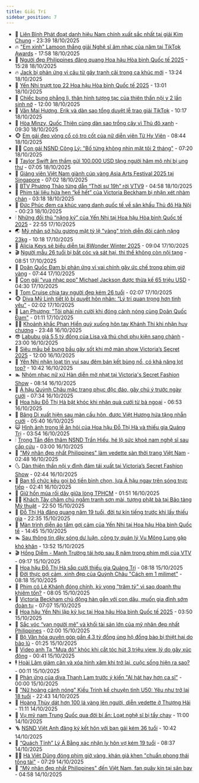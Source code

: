```yaml
---
title: Giải Trí
sidebar_position: 7
---
```


<!-- dantri-giai-tri:START -->
- 🤩 [Liên Bỉnh Phát đoạt danh hiệu Nam chính xuất sắc nhất tại giải Kim Chung](https://dantri.com.vn/giai-tri/lien-binh-phat-doat-danh-hieu-nam-chinh-xuat-sac-nhat-tai-giai-kim-chung-20251019011534251.htm) - 23:39 18/10/2025
- 🔥 [&quot;Em xinh&quot; Lamoon thắng giải Nghệ sĩ âm nhạc của năm tại TikTok Awards](https://dantri.com.vn/giai-tri/em-xinh-lamoon-thang-giai-nghe-si-am-nhac-cua-nam-tai-tiktok-awards-20251018233854370.htm) - 17:58 18/10/2025
- 🚀 [Người đẹp Philippines đăng quang Hoa hậu Hòa bình Quốc tế 2025](https://dantri.com.vn/giai-tri/nguoi-dep-philippines-dang-quang-hoa-hau-hoa-binh-quoc-te-2025-20251018204945195.htm) - 15:28 18/10/2025
- 🔥 [Jack bị phản ứng vì câu từ gây tranh cãi trong ca khúc mới](https://dantri.com.vn/giai-tri/jack-bi-phan-ung-vi-cau-tu-gay-tranh-cai-trong-ca-khuc-moi-20251018191810193.htm) - 13:24 18/10/2025
- 🌈 [Yến Nhi trượt top 22 Hoa hậu Hòa bình Quốc tế 2025](https://dantri.com.vn/giai-tri/yen-nhi-truot-top-22-hoa-hau-hoa-binh-quoc-te-2025-20251018191700865.htm) - 13:01 18/10/2025
- 📝 [Chiếc bụng phẳng lì, thân hình tượng tạc của thiên thần nội y 2 lần sinh nở](https://dantri.com.vn/giai-tri/chiec-bung-phang-li-than-hinh-tuong-tac-cua-thien-than-noi-y-2-lan-sinh-no-20251017122234157.htm) - 12:00 18/10/2025
- 💪 [Văn Mai Hương, Erik và dàn sao tổng duyệt lễ trao giải TikTok](https://dantri.com.vn/giai-tri/van-mai-huong-erik-va-dan-sao-tong-duyet-le-trao-giai-tiktok-20251018160245424.htm) - 10:17 18/10/2025
- 🤡 [Hòa Minzy, Quốc Thiên cùng dàn sao trồng cây vì Thủ đô xanh](https://dantri.com.vn/giai-tri/hoa-minzy-quoc-thien-cung-dan-sao-trong-cay-vi-thu-do-xanh-20251018145135374.htm) - 09:30 18/10/2025
- 🐵 [Em gái đeo vòng cổ có tro cốt của nữ diễn viên Từ Hy Viên](https://dantri.com.vn/giai-tri/em-gai-deo-vong-co-co-tro-cot-cua-nu-dien-vien-tu-hy-vien-20251018145211751.htm) - 08:44 18/10/2025
- 🧑‍🏫 [Con gái NSND Công Lý: &quot;Bố từng không nhìn mặt tôi 2 tháng&quot;](https://dantri.com.vn/giai-tri/con-gai-nsnd-cong-ly-bo-tung-khong-nhin-mat-toi-2-thang-20251018093404619.htm) - 07:20 18/10/2025
- 💂 [Taylor Swift âm thầm gửi 100.000 USD tặng người hâm mộ nhí bị ung thư](https://dantri.com.vn/giai-tri/taylor-swift-am-tham-gui-100000-usd-tang-nguoi-ham-mo-nhi-bi-ung-thu-20251018132640710.htm) - 07:05 18/10/2025
- 🤠 [Giảng viên Việt Nam giành cúp vàng Asia Arts Festival 2025 tại Singapore](https://dantri.com.vn/giai-tri/giang-vien-viet-nam-gianh-cup-vang-asia-arts-festival-2025-tai-singapore-20251018104958675.htm) - 07:02 18/10/2025
- 🫶 [BTV Phương Thảo từng dẫn “Thời sự 19h” rời VTV9](https://dantri.com.vn/giai-tri/btv-phuong-thao-tung-dan-thoi-su-19h-roi-vtv9-20251018113503660.htm) - 04:58 18/10/2025
- 🦏 [Phim tài liệu hứa hẹn “kể hết” của Victoria Beckham bị nhận xét nhàm chán](https://dantri.com.vn/giai-tri/phim-tai-lieu-hua-hen-ke-het-cua-victoria-beckham-bi-nhan-xet-nham-chan-20251018090357500.htm) - 03:18 18/10/2025
- 🧰 [Đức Phúc đem ca khúc vang danh quốc tế về sân khấu Thủ đô Hà Nội](https://dantri.com.vn/giai-tri/duc-phuc-dem-ca-khuc-vang-danh-quoc-te-ve-san-khau-thu-do-ha-noi-20251017184437318.htm) - 00:23 18/10/2025
- 🕯 [Những đối thủ “nặng ký” của Yến Nhi tại Hoa hậu Hòa bình Quốc tế 2025](https://dantri.com.vn/giai-tri/nhung-doi-thu-nang-ky-cua-yen-nhi-tai-hoa-hau-hoa-binh-quoc-te-2025-20251017204832453.htm) - 22:55 17/10/2025
- 🌏 [Mỹ nhân sở hữu gương mặt tỷ lệ &quot;vàng&quot; trình diễn đôi cánh nặng 23kg](https://dantri.com.vn/giai-tri/my-nhan-so-huu-guong-mat-ty-le-vang-trinh-dien-doi-canh-nang-23kg-20251016202428432.htm) - 10:18 17/10/2025
- 🌈 [Alicia Keys sẽ biểu diễn tại 8Wonder Winter 2025](https://dantri.com.vn/giai-tri/alicia-keys-se-bieu-dien-tai-8wonder-winter-2025-20251017155909896.htm) - 09:04 17/10/2025
- 🎬 [Người mẫu 26 tuổi bị bắt cóc và sát hại, thi thể không còn nội tạng](https://dantri.com.vn/giai-tri/nguoi-mau-26-tuoi-bi-bat-coc-va-sat-hai-thi-the-khong-con-noi-tang-20251017150513038.htm) - 08:51 17/10/2025
- 👀 [Doãn Quốc Đam bị phản ứng vì vai chính gây ức chế trong phim giờ vàng](https://dantri.com.vn/giai-tri/doan-quoc-dam-bi-phan-ung-vi-vai-chinh-gay-uc-che-trong-phim-gio-vang-20251017132929166.htm) - 07:44 17/10/2025
- 🧰 [Con gái “vua nhạc pop” Michael Jackson được thừa kế 65 triệu USD](https://dantri.com.vn/giai-tri/con-gai-vua-nhac-pop-michael-jackson-duoc-thua-ke-65-trieu-usd-20251017104600594.htm) - 04:30 17/10/2025
- 🧰 [Tom Cruise chia tay người đẹp kém 26 tuổi](https://dantri.com.vn/giai-tri/tom-cruise-chia-tay-nguoi-dep-kem-26-tuoi-20251017082838990.htm) - 02:07 17/10/2025
- 🐵 [Diva Mỹ Linh tiết lộ bí quyết hôn nhân: “Lý trí quan trọng hơn tình yêu”](https://dantri.com.vn/giai-tri/diva-my-linh-tiet-lo-bi-quyet-hon-nhan-ly-tri-quan-trong-hon-tinh-yeu-20251017075346096.htm) - 02:02 17/10/2025
- 🐘 [Lan Phương: &quot;Tôi phải nín cười khi đóng cảnh nóng cùng Doãn Quốc Đam&quot;](https://dantri.com.vn/giai-tri/lan-phuong-toi-phai-nin-cuoi-khi-dong-canh-nong-cung-doan-quoc-dam-20251017003443441.htm) - 01:11 17/10/2025
- 🧑‍💻 [Khoảnh khắc Phan Hiển quỳ xuống hôn tay Khánh Thi khi nhận huy chương](https://dantri.com.vn/giai-tri/khoanh-khac-phan-hien-quy-xuong-hon-tay-khanh-thi-khi-nhan-huy-chuong-20251016212239921.htm) - 23:48 16/10/2025
- 😎 [Labubu giá 5,5 tỷ đồng của Lisa và thú chơi phụ kiện sang chảnh](https://dantri.com.vn/giai-tri/labubu-gia-55-ty-dong-cua-lisa-va-thu-choi-phu-kien-sang-chanh-20251015140138843.htm) - 23:00 16/10/2025
- 🧰 [Siêu mẫu bế bụng bầu gây sốt khi mở màn show Victoria’s Secret 2025](https://dantri.com.vn/giai-tri/sieu-mau-be-bung-bau-gay-sot-khi-mo-man-show-victorias-secret-2025-20251016112103404.htm) - 12:00 16/10/2025
- 🧰 [Yến Nhi nhận loạt tin vui sau đêm bán kết bùng nổ, có khả năng lọt top?](https://dantri.com.vn/giai-tri/yen-nhi-nhan-loat-tin-vui-sau-dem-ban-ket-bung-no-co-kha-nang-lot-top-20251016160904590.htm) - 10:42 16/10/2025
- 🏊 [Nhóm nhạc nữ xứ Hàn diễn mờ nhạt tại Victoria&#39;s Secret Fashion Show](https://dantri.com.vn/giai-tri/nhom-nhac-nu-xu-han-dien-mo-nhat-tai-victorias-secret-fashion-show-20251016123024042.htm) - 08:14 16/10/2025
- 🌋 [Á hậu Quỳnh Châu mặc trang phục độc đáo, gây chú ý trước ngày cưới](https://dantri.com.vn/giai-tri/a-hau-quynh-chau-mac-trang-phuc-doc-dao-gay-chu-y-truoc-ngay-cuoi-20251016132559458.htm) - 07:34 16/10/2025
- 🔭 [Hoa hậu Đỗ Thị Hà bật khóc khi nhận quà cưới từ bà ngoại](https://dantri.com.vn/giai-tri/hoa-hau-do-thi-ha-bat-khoc-khi-nhan-qua-cuoi-tu-ba-ngoai-20251016113448528.htm) - 06:53 16/10/2025
- 📝 [Băng Di xuất hiện sau màn cầu hôn, được Việt Hương hứa tặng nhẫn cưới](https://dantri.com.vn/giai-tri/bang-di-xuat-hien-sau-man-cau-hon-duoc-viet-huong-hua-tang-nhan-cuoi-20251016110236496.htm) - 05:40 16/10/2025
- 😺 [Hình ảnh trong lễ ăn hỏi của Hoa hậu Đỗ Thị Hà và thiếu gia Quảng Trị](https://dantri.com.vn/giai-tri/hinh-anh-trong-le-an-hoi-cua-hoa-hau-do-thi-ha-va-thieu-gia-quang-tri-20251016103847107.htm) - 03:54 16/10/2025
- 🕯 [Trọng Tấn đến thăm NSND Trần Hiếu, hé lộ sức khoẻ nam nghệ sĩ sau cấp cứu](https://dantri.com.vn/giai-tri/trong-tan-den-tham-nsnd-tran-hieu-he-lo-suc-khoe-nam-nghe-si-sau-cap-cuu-20251015231023182.htm) - 03:00 16/10/2025
- 🦄 [&quot;Mỹ nhân đẹp nhất Philippines&quot; làm vedette sàn thời trang Việt Nam](https://dantri.com.vn/giai-tri/my-nhan-dep-nhat-philippines-lam-vedette-san-thoi-trang-viet-nam-20251016084835105.htm) - 02:48 16/10/2025
- 🌜 [Dàn thiên thần nội y đình đám tái xuất tại Victoria’s Secret Fashion Show](https://dantri.com.vn/giai-tri/dan-thien-than-noi-y-dinh-dam-tai-xuat-tai-victorias-secret-fashion-show-20251016093655982.htm) - 02:44 16/10/2025
- 👹 [Ban tổ chức kêu gọi bỏ tiền bình chọn, lựa Á hậu ngay trên sóng trực tiếp](https://dantri.com.vn/giai-tri/ban-to-chuc-keu-goi-bo-tien-binh-chon-lua-a-hau-ngay-tren-song-truc-tiep-20251016083901459.htm) - 02:41 16/10/2025
- 🚀 [Giữ hồn múa rối dây giữa lòng TPHCM](https://dantri.com.vn/giai-tri/giu-hon-mua-roi-day-giua-long-tphcm-20251014222045127.htm) - 01:51 16/10/2025
- 🧑‍💻 [Khách Tây chăm chú ngắm tranh sơn mài, tượng phật bà tại Bảo tàng Mỹ thuật](https://dantri.com.vn/giai-tri/khach-tay-cham-chu-ngam-tranh-son-mai-tuong-phat-ba-tai-bao-tang-my-thuat-20251015030936882.htm) - 22:50 15/10/2025
- 🦩 [Đỗ Thị Hà đăng quang năm 19 tuổi, đời tư kín tiếng trước khi lấy thiếu gia](https://dantri.com.vn/giai-tri/do-thi-ha-dang-quang-nam-19-tuoi-doi-tu-kin-tieng-truoc-khi-lay-thieu-gia-20251015182748931.htm) - 22:35 15/10/2025
- 💫 [Màn trình diễn áo tắm gợi cảm của Yến Nhi tại Hoa hậu Hòa bình Quốc tế](https://dantri.com.vn/giai-tri/man-trinh-dien-ao-tam-goi-cam-cua-yen-nhi-tai-hoa-hau-hoa-binh-quoc-te-20251015212558918.htm) - 14:45 15/10/2025
- 🏊 [Sau thông tin dậy sóng dư luận, công ty quản lý Vu Mông Lung gặp khó khăn](https://dantri.com.vn/giai-tri/sau-thong-tin-day-song-du-luan-cong-ty-quan-ly-vu-mong-lung-gap-kho-khan-20251015130051768.htm) - 13:52 15/10/2025
- 🎬 [Hồng Diễm - Mạnh Trường tái hợp sau 8 năm trong phim mới của VTV](https://dantri.com.vn/giai-tri/hong-diem-manh-truong-tai-hop-sau-8-nam-trong-phim-moi-cua-vtv-20251015154902552.htm) - 09:17 15/10/2025
- 💃 [Hoa hậu Đỗ Thị Hà sắp cưới thiếu gia Quảng Trị](https://dantri.com.vn/giai-tri/hoa-hau-do-thi-ha-sap-cuoi-thieu-gia-quang-tri-20251015142412507.htm) - 08:18 15/10/2025
- 🌊 [Đời thực gợi cảm, xinh đẹp của Quỳnh Châu &quot;Cách em 1 milimet&quot;](https://dantri.com.vn/giai-tri/doi-thuc-goi-cam-xinh-dep-cua-quynh-chau-cach-em-1-milimet-20251015142623237.htm) - 08:18 15/10/2025
- 🧰 [Phim có Lê Khánh đóng chính, kỳ vọng &quot;trăm tỷ&quot; vì sao doanh thu khiêm tốn?](https://dantri.com.vn/giai-tri/phim-co-le-khanh-dong-chinh-ky-vong-tram-ty-vi-sao-doanh-thu-khiem-ton-20251013150511112.htm) - 08:05 15/10/2025
- 🦣 [Victoria Beckham chủ động hàn gắn với con dâu, muốn gia đình sớm đoàn tụ](https://dantri.com.vn/giai-tri/victoria-beckham-chu-dong-han-gan-voi-con-dau-muon-gia-dinh-som-doan-tu-20251015105247189.htm) - 07:07 15/10/2025
- 🥷 [Hoa hậu Yến Nhi lập kỷ lục tại Hoa hậu Hòa bình Quốc tế 2025](https://dantri.com.vn/giai-tri/hoa-hau-yen-nhi-lap-ky-luc-tai-hoa-hau-hoa-binh-quoc-te-2025-20251015095824358.htm) - 03:50 15/10/2025
- 🦏 [Sắc vóc “vạn người mê” và khối tài sản lớn của mỹ nhân đẹp nhất Philippines](https://dantri.com.vn/giai-tri/sac-voc-van-nguoi-me-va-khoi-tai-san-lon-cua-my-nhan-dep-nhat-philippines-20251014210131620.htm) - 02:00 15/10/2025
- 🫶 [Bộ Văn hóa quyên góp gần 4,3 tỷ đồng ủng hộ đồng bào bị thiệt hại do bão lũ](https://dantri.com.vn/giai-tri/bo-van-hoa-quyen-gop-gan-43-ty-dong-ung-ho-dong-bao-bi-thiet-hai-do-bao-lu-20251015081054462.htm) - 01:25 15/10/2025
- 💼 [Video anh Tạ &quot;Mưa đỏ&quot; khóc khi cắt tóc hút 3 triệu view, lý do gây xúc động](https://dantri.com.vn/giai-tri/video-anh-ta-mua-do-khoc-khi-cat-toc-hut-3-trieu-view-ly-do-gay-xuc-dong-20251014234956064.htm) - 00:41 15/10/2025
- 🕴 [Hoài Lâm giảm cân và xóa hình xăm khi trở lại, cuộc sống hiện ra sao?](https://dantri.com.vn/giai-tri/hoai-lam-giam-can-va-xoa-hinh-xam-khi-tro-lai-cuoc-song-hien-ra-sao-20251014210502690.htm) - 00:11 15/10/2025
- 🐲 [Phản ứng của diva Thanh Lam trước ý kiến &quot;AI hát hay hơn ca sĩ&quot;](https://dantri.com.vn/giai-tri/phan-ung-cua-diva-thanh-lam-truoc-y-kien-ai-hat-hay-hon-ca-si-20251014184529947.htm) - 00:00 15/10/2025
- 🐘 [&quot;Nữ hoàng cảnh nóng&quot; Kiều Trinh kể chuyện tình U50: Yêu như trở lại 18 tuổi](https://dantri.com.vn/giai-tri/nu-hoang-canh-nong-kieu-trinh-ke-chuyen-tinh-u50-yeu-nhu-tro-lai-18-tuoi-20251011091008255.htm) - 22:43 14/10/2025
- 🤭 [Hoàng Thùy dát hơn 100 lá vàng lên người, diễn vedette ở Thượng Hải](https://dantri.com.vn/giai-tri/hoang-thuy-dat-hon-100-la-vang-len-nguoi-dien-vedette-o-thuong-hai-20251014165145588.htm) - 11:11 14/10/2025
- 💯 [Vụ mỹ nam Trung Quốc qua đời bí ẩn: Loạt nghệ sĩ bị tẩy chay](https://dantri.com.vn/giai-tri/vu-my-nam-trung-quoc-qua-doi-bi-an-loat-nghe-si-bi-tay-chay-20251014135430083.htm) - 11:00 14/10/2025
- 🪜 [NSND Việt Anh đăng ký kết hôn với bạn gái kém 36 tuổi](https://dantri.com.vn/giai-tri/nsnd-viet-anh-dang-ky-ket-hon-voi-ban-gai-kem-36-tuoi-20251014173138288.htm) - 10:42 14/10/2025
- 👹 [“Quách Tĩnh” Lý Á Bằng xác nhận ly hôn vợ kém 19 tuổi](https://dantri.com.vn/giai-tri/quach-tinh-ly-a-bang-xac-nhan-ly-hon-vo-kem-19-tuoi-20251014151903631.htm) - 08:37 14/10/2025
- 🧑‍🏫 [Hà Việt Dũng đóng phim giờ vàng, khán giả khen &quot;chuẩn phong thái tổng tài&quot;](https://dantri.com.vn/giai-tri/ha-viet-dung-dong-phim-gio-vang-khan-gia-khen-chuan-phong-thai-tong-tai-20251013113918920.htm) - 07:29 14/10/2025
- 🐘 [&quot;Mỹ nhân đẹp nhất Philippines&quot; đến Việt Nam, fan quây kín tại sân bay](https://dantri.com.vn/giai-tri/my-nhan-dep-nhat-philippines-den-viet-nam-fan-quay-kin-tai-san-bay-20251014114634975.htm) - 04:58 14/10/2025<!-- dantri-giai-tri:END -->
